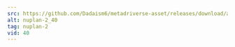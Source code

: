 ```yaml
---
src: https://github.com/Dadaism6/metadriverse-asset/releases/download/assetsv1.0.2/nuplan-2_40.mp4
alt: nuplan-2_40
tag: nuplan-2
vid: 40
---
```

